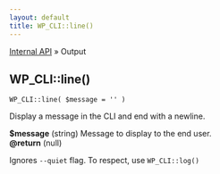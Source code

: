 ```yaml
---
layout: default
title: WP_CLI::line()
---
```


<a href="/docs/internal-api/">Internal API</a> &raquo; Output

## WP_CLI::line()

    WP_CLI::line( $message = '' )

Display a message in the CLI and end with a newline.

<div>
<strong>$message</strong> (string) Message to display to the end user.<br />
<strong>@return</strong> (null) <br /></p>
</div>

Ignores `--quiet` flag. To respect, use `WP_CLI::log()`

